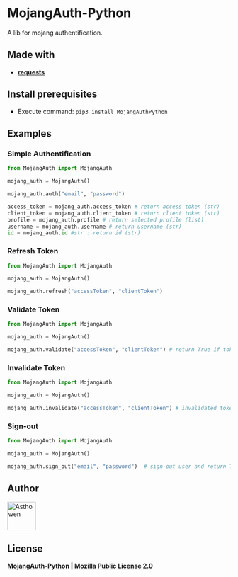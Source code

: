 # MojangAuth-Python
A lib for mojang authentification.

## Made with
* [**requests**](https://pypi.org/project/requests/)

## Install prerequisites
* Execute command: ```pip3 install MojangAuthPython```

## Examples

### Simple Authentification
```python
from MojangAuth import MojangAuth

mojang_auth = MojangAuth()

mojang_auth.auth("email", "password")

access_token = mojang_auth.access_token # return access token (str)
client_token = mojang_auth.client_token # return client token (str)
profile = mojang_auth.profile # return selected profile (list)
username = mojang_auth.username # return username (str)
id = mojang_auth.id #str : return id (str)
```

### Refresh Token
```python
from MojangAuth import MojangAuth

mojang_auth = MojangAuth()

mojang_auth.refresh("accessToken", "clientToken")
```

### Validate Token
```python
from MojangAuth import MojangAuth

mojang_auth = MojangAuth()

mojang_auth.validate("accessToken", "clientToken") # return True if token is good and False if not
```

### Invalidate Token
```python
from MojangAuth import MojangAuth

mojang_auth = MojangAuth()

mojang_auth.invalidate("accessToken", "clientToken") # invalidated token and return True if token is good and False if not
```

### Sign-out

```python
from MojangAuth import MojangAuth

mojang_auth = MojangAuth()

mojang_auth.sign_out("email", "password")  # sign-out user and return True if user successfully sign-out and False if not
```

## Author
[<img width="64" src="https://avatars3.githubusercontent.com/u/59535754?s=400&u=48aecdd175dd2dd8867ae063f1973b64d298220b&v=4" alt="Asthowen">](https://github.com/Asthowen)

## License
**[MojangAuth-Python](https://github.com/Asthowen/MojangAuth-Python) | [Mozilla Public License 2.0](https://github.com/Asthowen/MojangAuth-Python/blob/main/LICENSE)**